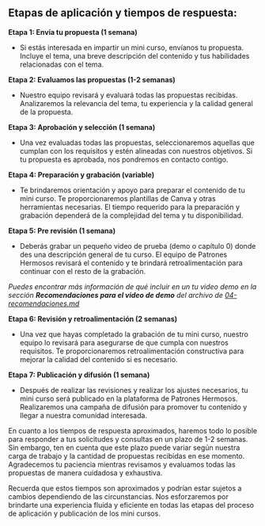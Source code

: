 ## Etapas de aplicación y tiempos de respuesta:

**Etapa 1: Envía tu propuesta (1 semana)**

- Si estás interesada en impartir un mini curso, envíanos tu propuesta. Incluye el tema, una breve descripción del contenido y tus habilidades relacionadas con el tema.

**Etapa 2: Evaluamos las propuestas (1-2 semanas)**

- Nuestro equipo revisará y evaluará todas las propuestas recibidas. Analizaremos la relevancia del tema, tu experiencia y la calidad general de la propuesta.

**Etapa 3: Aprobación y selección (1 semana)**

- Una vez evaluadas todas las propuestas, seleccionaremos aquellas que cumplan con los requisitos y estén alineadas con nuestros objetivos. Si tu propuesta es aprobada, nos pondremos en contacto contigo.

**Etapa 4: Preparación y grabación (variable)**

- Te brindaremos orientación y apoyo para preparar el contenido de tu mini curso. Te proporcionaremos plantillas de Canva y otras herramientas necesarias. El tiempo requerido para la preparación y grabación dependerá de la complejidad del tema y tu disponibilidad.

**Etapa 5: Pre revisión (1 semana)**

- Deberás grabar un pequeño video de prueba (demo o capítulo 0) donde des una descripción general de tu curso. El equipo de Patrones Hermosos revisará el contenido y te brindará retroalimentación para continuar con el resto de la grabación.

*Puedes encontrar más información de qué incluir en un tu video demo en la sección **Recomendaciones para el video de demo** del archivo de [04-recomendaciones.md](04-recomendaciones.md)*

**Etapa 6: Revisión y retroalimentación (2 semanas)**

- Una vez que hayas completado la grabación de tu mini curso, nuestro equipo lo revisará para asegurarse de que cumpla con nuestros requisitos. Te proporcionaremos retroalimentación constructiva para mejorar la calidad del contenido si es necesario.

**Etapa 7: Publicación y difusión (1 semana)**

- Después de realizar las revisiones y realizar los ajustes necesarios, tu mini curso será publicado en la plataforma de Patrones Hermosos. Realizaremos una campaña de difusión para promover tu contenido y llegar a nuestra comunidad interesada.

En cuanto a los tiempos de respuesta aproximados, haremos todo lo posible para responder a tus solicitudes y consultas en un plazo de 1-2 semanas. Sin embargo, ten en cuenta que este plazo puede variar según nuestra carga de trabajo y la cantidad de propuestas recibidas en ese momento. Agradecemos tu paciencia mientras revisamos y evaluamos todas las propuestas de manera cuidadosa y exhaustiva.

Recuerda que estos tiempos son aproximados y podrían estar sujetos a cambios dependiendo de las circunstancias. Nos esforzaremos por brindarte una experiencia fluida y eficiente en todas las etapas del proceso de aplicación y publicación de los mini cursos.
